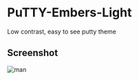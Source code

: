 # PuTTY-Embers-Light
Low contrast, easy to see putty theme

## Screenshot
![man](http://i.imgur.com/OigRXbb.png)
